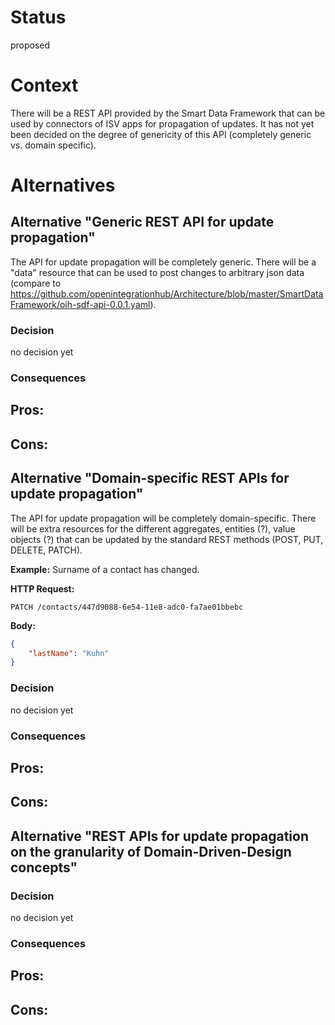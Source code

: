 # Status
proposed

# Context
There will be a REST API provided by the Smart Data Framework that can be used by connectors of ISV apps for 
propagation of updates. It has not yet been decided on the degree of genericity of this API (completely generic vs.
domain specific).

# Alternatives

## Alternative "Generic REST API for update propagation"
The API for update propagation will be completely generic. There will be a "data" resource that can be used to post changes to arbitrary
json data (compare to https://github.com/openintegrationhub/Architecture/blob/master/SmartDataFramework/oih-sdf-api-0.0.1.yaml).

### Decision
no decision yet

### Consequences
Pros:
- 

Cons:
- 

## Alternative "Domain-specific REST APIs for update propagation"
The API for update propagation will be completely domain-specific. There will be extra resources for the different 
aggregates, entities (?), value objects (?) that can be updated by the standard REST methods (POST, PUT, DELETE, PATCH).

**Example:**
Surname of a contact has changed.

**HTTP Request:**

```
PATCH /contacts/447d9088-6e54-11e8-adc0-fa7ae01bbebc
```

**Body:**

```json
{
    "lastName": "Kuhn"
}
``` 

### Decision
no decision yet

### Consequences
Pros:
- 

Cons:
- 

## Alternative "REST APIs for update propagation on the granularity of Domain-Driven-Design concepts"

### Decision
no decision yet

### Consequences
Pros:
- 

Cons:
- 
